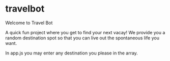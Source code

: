 # travelbot

Welcome to Travel Bot

A quick fun project where you get to find your next vacay! We provide you a random destination spot so that you can live out the spontaneous life you want.


In app.js you may enter any destination you please in the array.
